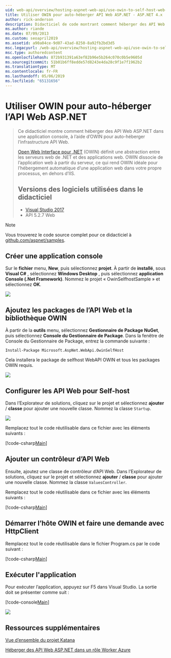 ```yaml
---
uid: web-api/overview/hosting-aspnet-web-api/use-owin-to-self-host-web-api
title: Utiliser OWIN pour auto-héberger API Web ASP.NET - ASP.NET 4.x
author: rick-anderson
description: Didacticiel de code montrant comment héberger des API Web ASP.NET dans une application console.
ms.author: riande
ms.date: 07/09/2013
ms.custom: seoapril2019
ms.assetid: a90a04ce-9d07-43ad-8250-8a92fb2bd3d5
msc.legacyurl: /web-api/overview/hosting-aspnet-web-api/use-owin-to-self-host-web-api
msc.type: authoredcontent
ms.openlocfilehash: 872b931391a63ef82b96e5b264c070c0b5e9605d
ms.sourcegitcommit: 51b01b6ff8edde57d8243e4da28c9f1e7f1962b2
ms.translationtype: MT
ms.contentlocale: fr-FR
ms.lasthandoff: 05/06/2019
ms.locfileid: "65131656"
---
```

# <a name="use-owin-to-self-host-aspnet-web-api"></a>Utiliser OWIN pour auto-héberger l’API Web ASP.NET 

> Ce didacticiel montre comment héberger des API Web ASP.NET dans une application console, à l’aide d’OWIN pour auto-héberger l’infrastructure API Web.
>
> [Open Web Interface pour .NET](http://owin.org) (OWIN) définit une abstraction entre les serveurs web de .NET et des applications web. OWIN dissocie de l’application web à partir du serveur, ce qui rend OWIN idéale pour l’hébergement automatique d’une application web dans votre propre processus, en dehors d’IIS.
>
> ## <a name="software-versions-used-in-the-tutorial"></a>Versions des logiciels utilisées dans le didacticiel
>
>
> - [Visual Studio 2017](https://visualstudio.microsoft.com/downloads/) 
> - API 5.2.7 Web

> [!NOTE]
> Vous trouverez le code source complet pour ce didacticiel à [github.com/aspnet/samples](https://github.com/aspnet/samples/tree/master/samples/aspnet/WebApi/OwinSelfhostSample).

## <a name="create-a-console-application"></a>Créer une application console

Sur le **fichier** menu, **New**, puis sélectionnez **projet**. À partir de **installé**, sous **Visual C#** , sélectionnez **Windows Desktop** , puis sélectionnez **application Console (.Net Framework)**. Nommez le projet « OwinSelfhostSample » et sélectionnez **OK**.

[![](use-owin-to-self-host-web-api/_static/image7.png)](use-owin-to-self-host-web-api/_static/image7.png)

## <a name="add-the-web-api-and-owin-packages"></a>Ajoutez les packages de l’API Web et la bibliothèque OWIN

À partir de la **outils** menu, sélectionnez **Gestionnaire de Package NuGet**, puis sélectionnez **Console du Gestionnaire de Package**. Dans la fenêtre de Console du Gestionnaire de Package, entrez la commande suivante :

`Install-Package Microsoft.AspNet.WebApi.OwinSelfHost`

Cela installera le package de selfhost WebAPI OWIN et tous les packages OWIN requis.

[![](use-owin-to-self-host-web-api/_static/image4.png)](use-owin-to-self-host-web-api/_static/image3.png)

## <a name="configure-web-api-for-self-host"></a>Configurer les API Web pour Self-host

Dans l’Explorateur de solutions, cliquez sur le projet et sélectionnez **ajouter** / **classe** pour ajouter une nouvelle classe. Nommez la classe `Startup`.

![](use-owin-to-self-host-web-api/_static/image5.png)

Remplacez tout le code réutilisable dans ce fichier avec les éléments suivants :

[!code-csharp[Main](use-owin-to-self-host-web-api/samples/sample1.cs)]

## <a name="add-a-web-api-controller"></a>Ajouter un contrôleur d’API Web

Ensuite, ajoutez une classe de contrôleur d’API Web. Dans l’Explorateur de solutions, cliquez sur le projet et sélectionnez **ajouter** / **classe** pour ajouter une nouvelle classe. Nommez la classe `ValuesController`.

Remplacez tout le code réutilisable dans ce fichier avec les éléments suivants :

[!code-csharp[Main](use-owin-to-self-host-web-api/samples/sample2.cs)]

## <a name="start-the-owin-host-and-make-a-request-with-httpclient"></a>Démarrer l’hôte OWIN et faire une demande avec HttpClient

Remplacez tout le code réutilisable dans le fichier Program.cs par le code suivant :

[!code-csharp[Main](use-owin-to-self-host-web-api/samples/sample3.cs)]

## <a name="run-the-application"></a>Exécuter l'application

Pour exécuter l’application, appuyez sur F5 dans Visual Studio. La sortie doit se présenter comme suit :

[!code-console[Main](use-owin-to-self-host-web-api/samples/sample4.cmd)]

![](use-owin-to-self-host-web-api/_static/image6.png)

## <a name="additional-resources"></a>Ressources supplémentaires

[Vue d’ensemble du projet Katana](../../../aspnet/overview/owin-and-katana/an-overview-of-project-katana.md)

[Héberger des API Web ASP.NET dans un rôle Worker Azure](host-aspnet-web-api-in-an-azure-worker-role.md)
